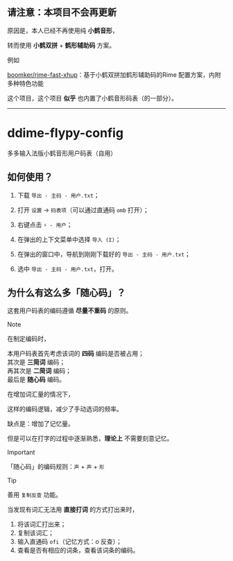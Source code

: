 ## 请注意：本项目不会再更新

原因是，本人已经不再使用纯 **小鹤音形**，

转而使用 **小鹤双拼** + **鹤形辅助码** 方案。

例如

[boomker/rime-fast-xhup](https://github.com/boomker/rime-fast-xhup)：基于小鹤双拼加鹤形辅助码的Rime 配置方案，内附多种特色功能

这个项目，这个项目 **似乎** 也内置了小鹤音形码表（的一部分）。

***

# ddime-flypy-config

多多输入法版小鹤音形用户码表（自用）

## 如何使用？

1. 下载 `导出 - 主码 - 用户.txt`；

2. 打开 `设置` → `码表项`（可以通过直通码 `omb` 打开）；

3. 右键点击 `⚡ - 用户`；

4. 在弹出的上下文菜单中选择 `导入 (I)`；

5. 在弹出的窗口中，导航到刚刚下载好的 `导出 - 主码 - 用户.txt`；

6. 选中 `导出 - 主码 - 用户.txt`，打开。

## 为什么有这么多「随心码」？

这套用户码表的编码遵循 **尽量不重码** 的原则。

> [!NOTE]
> 在制定编码时，
> 
> 本用户码表首先考虑该词的 **四码** 编码是否被占用；<br />其次是 **三简词** 编码；<br />再其次是 **二简词** 编码；<br />最后是 **随心码** 编码。

在增加词汇量的情况下，

这样的编码逻辑，减少了手动选词的频率。

缺点是：增加了记忆量。

但是可以在打字的过程中逐渐熟悉，**理论上** 不需要刻意记忆。

> [!IMPORTANT]
> 「随心码」的编码规则：`声` + `声` + `形`

> [!TIP]
> 善用 `复制反查` 功能。
>
> 当发现有词汇无法用 **直接打词** 的方式打出来时，
>
> 1. 将该词汇打出来；
> 2. 复制该词汇；
> 3. 输入直通码 `ofi`（记忆方式：o 反查）；
> 4. 查看是否有相应的词条，查看该词条的编码。
